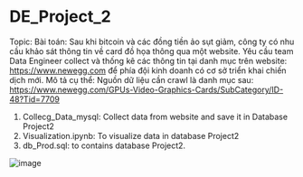 # DE_Project_2

Topic: Bài toán: Sau khi bitcoin và các đồng tiền ảo sụt giảm, công ty có nhu cầu khảo sát thông tin về card đồ họa thông qua một website. Yêu cầu team Data Engineer collect và thống kê các thông tin tại danh mục trên website: https://www.newegg.com để phía đội kinh doanh có cơ sở triển khai chiến dịch mới.
Mô tả cụ thể:
Nguồn dữ liệu cần crawl là danh mục sau: https://www.newegg.com/GPUs-Video-Graphics-Cards/SubCategory/ID-48?Tid=7709

1. Collecg_Data_mysql: Collect data from website and save it in Database Project2
2. Visualization.ipynb: To visualize data in database Project2
3. db_Prod.sql: to contains database Project2.


![image](https://user-images.githubusercontent.com/76422896/227749428-fc4c4880-e2d3-4aca-8759-bb475806cb4f.png)

